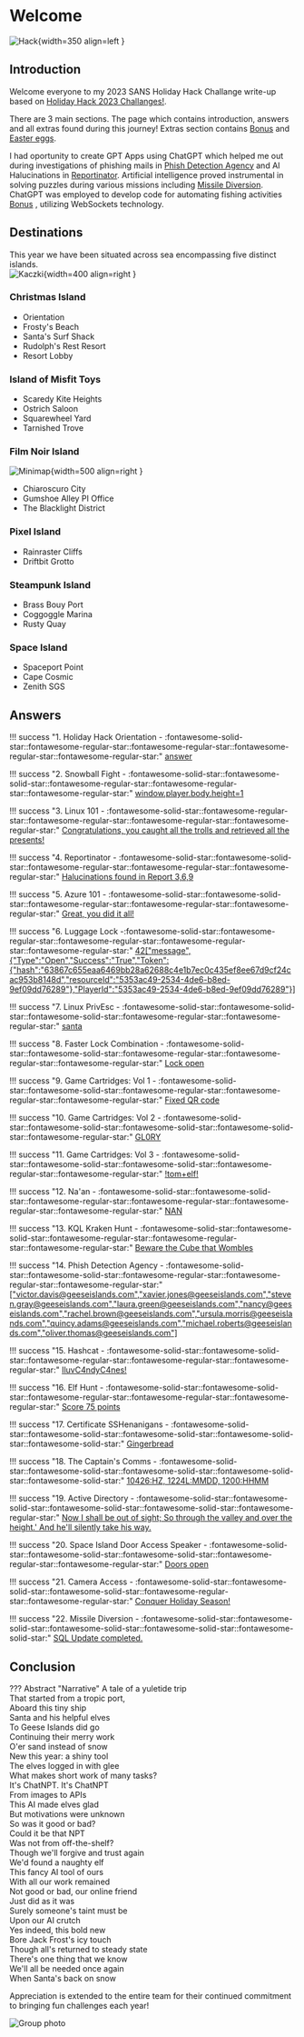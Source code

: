 # Welcome


![Hack](./img/misc/hack.png){width=350 align=left }
## Introduction

Welcome everyone to my 2023 SANS Holiday Hack Challange write-up based on [Holiday Hack 2023 Challanges!](https://2023.holidayhackchallenge.com/).

There are 3 main sections. The page which contains introduction, answers and all extras found during this journey! Extras section contains [Bonus](./bonus.md) and [Easter eggs](./easter_eggs.md). 

I had oportunity to create GPT Apps using ChatGPT which helped me out during investigations of phishing mails in [Phish Detection Agency](./objectives/o13.md) and AI Halucinations in [Reportinator](./objectives/o4.md). Artificial intelligence proved instrumental in solving puzzles during various missions including [Missile Diversion](./objectives/o22.md). ChatGPT was employed to develop code for automating fishing activities [Bonus](./bonus.md) , utilizing WebSockets technology.


## Destinations
This year we have been situated across sea encompassing five distinct islands.<br/>
![Kaczki](./img/misc/kaczki.png){width=400 align=right }

###     Christmas Island
- Orientation 
- Frosty's Beach
- Santa's Surf Shack
- Rudolph's Rest Resort
- Resort Lobby

### Island of Misfit Toys

- Scaredy Kite Heights
- Ostrich Saloon
- Squarewheel Yard
- Tarnished Trove

### Film Noir Island
![Minimap](./img/misc/minimap.png){width=500 align=right }

- Chiaroscuro City
- Gumshoe Alley PI Office
- The Blacklight District



### Pixel Island

- Rainraster Cliffs
- Driftbit Grotto

### Steampunk Island

- Brass Bouy Port
- Coggoggle Marina
- Rusty Quay

### Space Island

- Spaceport Point
- Cape Cosmic
- Zenith SGS



## Answers

!!! success "1. Holiday Hack Orientation - :fontawesome-solid-star::fontawesome-regular-star::fontawesome-regular-star::fontawesome-regular-star::fontawesome-regular-star:"
    [answer](./objectives/o1.md)

!!! success "2. Snowball Fight - :fontawesome-solid-star::fontawesome-solid-star::fontawesome-regular-star::fontawesome-regular-star::fontawesome-regular-star:"
    [window.player.body.height=1](./objectives/o2.md)

!!! success "3. Linux 101 - :fontawesome-solid-star::fontawesome-regular-star::fontawesome-regular-star::fontawesome-regular-star::fontawesome-regular-star:"
    [Congratulations, you caught all the trolls and retrieved all the presents!](./objectives/o3.md)

!!! success "4. Reportinator - :fontawesome-solid-star::fontawesome-solid-star::fontawesome-regular-star::fontawesome-regular-star::fontawesome-regular-star:"
    [Halucinations found in Report 3,6,9](./objectives/o4.md)

!!! success "5. Azure 101 - :fontawesome-solid-star::fontawesome-solid-star::fontawesome-regular-star::fontawesome-regular-star::fontawesome-regular-star:"
    [Great, you did it all!](./objectives/o5.md)

!!! success "6. Luggage Lock -:fontawesome-solid-star::fontawesome-regular-star::fontawesome-regular-star::fontawesome-regular-star::fontawesome-regular-star:"
    [42["message",{"Type":"Open","Success":"True","Token":{"hash":"63867c655eaa6469bb28a62688c4e1b7ec0c435ef8ee67d9cf24cac953b8148d","resourceId":"5353ac49-2534-4de6-b8ed-9ef09dd76289"},"PlayerId":"5353ac49-2534-4de6-b8ed-9ef09dd76289"}]](./objectives/o6.md)

!!! success "7. Linux PrivEsc - :fontawesome-solid-star::fontawesome-solid-star::fontawesome-solid-star::fontawesome-regular-star::fontawesome-regular-star:"
    [santa](./objectives/o7.md)

!!! success "8. Faster Lock Combination - :fontawesome-solid-star::fontawesome-solid-star::fontawesome-regular-star::fontawesome-regular-star::fontawesome-regular-star:"
    [Lock open](./objectives/o17.md)

!!! success "9. Game Cartridges: Vol 1 - :fontawesome-solid-star::fontawesome-solid-star::fontawesome-regular-star::fontawesome-regular-star::fontawesome-regular-star:"
    [Fixed QR code](./objectives/o8.md)

!!! success "10. Game Cartridges: Vol 2 - :fontawesome-solid-star::fontawesome-solid-star::fontawesome-solid-star::fontawesome-solid-star::fontawesome-regular-star:"
    [GL0RY](./objectives/o9.md)

!!! success "11. Game Cartridges: Vol 3 - :fontawesome-solid-star::fontawesome-solid-star::fontawesome-solid-star::fontawesome-regular-star::fontawesome-regular-star:"
    [!tom+elf!](./objectives/o10.md)

!!! success "12. Na'an - :fontawesome-solid-star::fontawesome-solid-star::fontawesome-regular-star::fontawesome-regular-star::fontawesome-regular-star::fontawesome-regular-star:"
    [NAN](./objectives/o11.md)

!!! success "13. KQL Kraken Hunt - :fontawesome-solid-star::fontawesome-solid-star::fontawesome-regular-star::fontawesome-regular-star::fontawesome-regular-star:"
    [Beware the Cube that Wombles](./objectives/o12.md)

!!! success "14. Phish Detection Agency - :fontawesome-solid-star::fontawesome-solid-star::fontawesome-regular-star::fontawesome-regular-star::fontawesome-regular-star:"
    [["victor.davis@geeseislands.com","xavier.jones@geeseislands.com","steven.gray@geeseislands.com","laura.green@geeseislands.com","nancy@geeseislands.com","rachel.brown@geeseislands.com","ursula.morris@geeseislands.com","quincy.adams@geeseislands.com","michael.roberts@geeseislands.com","oliver.thomas@geeseislands.com"]](./objectives/o13.md)

!!! success "15. Hashcat - :fontawesome-solid-star::fontawesome-solid-star::fontawesome-regular-star::fontawesome-regular-star::fontawesome-regular-star:"
    [IluvC4ndyC4nes!](./objectives/o15.md)

!!! success "16. Elf Hunt - :fontawesome-solid-star::fontawesome-solid-star::fontawesome-regular-star::fontawesome-regular-star::fontawesome-regular-star:"
    [Score 75 points](./objectives/o14.md)

!!! success "17. Certificate SSHenanigans - :fontawesome-solid-star::fontawesome-solid-star::fontawesome-solid-star::fontawesome-solid-star::fontawesome-solid-star:"
    [Gingerbread](./objectives/o16.md)

!!! success "18. The Captain's Comms - :fontawesome-solid-star::fontawesome-solid-star::fontawesome-solid-star::fontawesome-solid-star::fontawesome-solid-star:"
    [10426:HZ, 1224L:MMDD, 1200:HHMM](./objectives/o18.md)        

!!! success "19. Active Directory - :fontawesome-solid-star::fontawesome-solid-star::fontawesome-solid-star::fontawesome-solid-star::fontawesome-regular-star:"
    [Now I shall be out of sight; So through the valley and over the height.' And he'll silently take his way.](./objectives/o19.md)    

!!! success "20. Space Island Door Access Speaker - :fontawesome-solid-star::fontawesome-solid-star::fontawesome-solid-star::fontawesome-regular-star::fontawesome-regular-star:"
    [Doors open](./objectives/o20.md)    

!!! success "21. Camera Access - :fontawesome-solid-star::fontawesome-solid-star::fontawesome-solid-star::fontawesome-regular-star::fontawesome-regular-star:"
    [Conquer Holiday Season!](./objectives/o21.md)    

!!! success "22. Missile Diversion - :fontawesome-solid-star::fontawesome-solid-star::fontawesome-solid-star::fontawesome-solid-star::fontawesome-solid-star:"
    [SQL Update completed.](./objectives/o22.md)    

## Conclusion

??? Abstract "Narrative"
    A tale of a yuletide trip<br/>
    That started from a tropic port,<br/>
    Aboard this tiny ship<br/>
    Santa and his helpful elves<br/>
    To Geese Islands did go<br/>
    Continuing their merry work<br/>
    O'er sand instead of snow<br/>
    New this year: a shiny tool<br/>
    The elves logged in with glee<br/>
    What makes short work of many tasks?<br/>
    It's ChatNPT. It's ChatNPT<br/>
    From images to APIs<br/>
    This AI made elves glad<br/>
    But motivations were unknown<br/>
    So was it good or bad?<br/>
    Could it be that NPT<br/>
    Was not from off-the-shelf?<br/>
    Though we'll forgive and trust again<br/>
    We'd found a naughty elf<br/>
    This fancy AI tool of ours<br/>
    With all our work remained<br/>
    Not good or bad, our online friend<br/>
    Just did as it was <br/>
    Surely someone's taint must be<br/>
    Upon our AI crutch<br/>
    Yes indeed, this bold new <br/>
    Bore Jack Frost's icy touch<br/>
    Though all's returned to steady state<br/>
    There's one thing that we know<br/>
    We'll all be needed once again<br/>
    When Santa's back on snow<br/>  


Appreciation is extended to the entire team for their continued commitment to bringing fun challenges each year!

![Group photo](./img/misc/ad.png)
